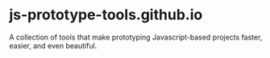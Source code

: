 # js-prototype-tools.github.io
A collection of tools that make prototyping Javascript-based projects faster, easier, and even beautiful.
